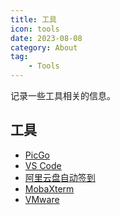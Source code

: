 ```yaml
---
title: 工具
icon: tools
date: 2023-08-08
category: About
tag:
    - Tools
---
```


记录一些工具相关的信息。

<!-- more -->

## 工具

- [PicGo](./picgo.md)
- [VS Code](./vscode.md)
- [阿里云盘自动签到](./ali_cloud_disk.md)
- [MobaXterm](./mobaxterm.md)
- [VMware](./vmware.md)
